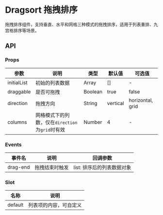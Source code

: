 # Dragsort 拖拽排序

拖拽排序组件，支持垂直、水平和网格三种模式的拖拽排序，适用于列表重排、九宫格排序等场景。


## API

### Props

| 参数        | 说明                     | 类型            | 默认值 | 可选值                |
| ----------- | ------------------------ | --------------- | ------ | --------------------- |
| initialList | 初始的列表数据           | Array           | []     | -                     |
| draggable   | 是否可拖拽               | Boolean         | true   | false                 |
| direction   | 拖拽方向                 | String          | vertical | horizontal, grid |
| columns     | 网格模式下的列数，仅在`direction`为`grid`时有效 | Number          | 4      | -                     |

### Events

| 事件名    | 说明           | 回调参数                  |
| --------- | -------------- | ------------------------- |
| drag-end  | 拖拽结束时触发 | list: 排序后的列表数据对象 |

### Slot

| 名称    | 说明               |
| ------- | ------------------ |
| default | 列表项的内容，可自定义 |